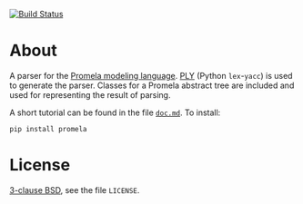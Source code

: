 [![Build Status][build_img]][ci]


About
=====

A parser for the [Promela modeling language](https://en.wikipedia.org/wiki/Promela).
[PLY](https://pypi.org/project/ply/3.4/) (Python `lex`-`yacc`) is used to
generate the parser. Classes for a Promela abstract tree are included and used
for representing the result of parsing.

A short tutorial can be found in the file [`doc.md`](
    https://github.com/johnyf/promela/blob/main/doc.md).
To install:

```
pip install promela
```


License
=======

[3-clause BSD](https://opensource.org/licenses/BSD-3-Clause),
see the file `LICENSE`.


[build_img]: https://github.com/johnyf/promela/actions/workflows/main.yml/badge.svg?branch=main
[ci]: https://github.com/johnyf/promela/actions
